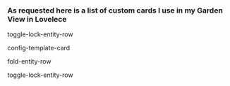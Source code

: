 

### As requested here is a list of custom cards I use in my Garden View in Lovelece ###


toggle-lock-entity-row

config-template-card

fold-entity-row

toggle-lock-entity-row

